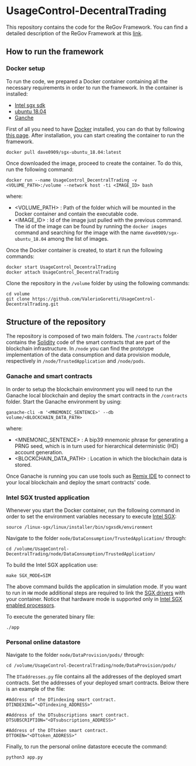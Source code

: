 # UsageControl-DecentralTrading
This repository contains the code for the ReGov Framework. You can find a detailed description of the ReGov Framework at this  [link](https://arxiv.org/pdf/2301.06919.pdf).

## How to run the framework
### Docker setup
To run the code, we prepared a Docker container containing all the necessary requirements in order to run the framework. 
In the container is installed:
- [Intel sgx sdk]
- [ubuntu 18.04]
- [Ganche]

First of all you need to have [Docker] installed, you can do that by following [this page](https://docs.docker.com/get-docker/). After installation, you can start creating the container to run the framework. 
```
docker pull dave0909/sgx-ubuntu_18.04:latest
```
Once downloaded the image, proceed to create the container. To do this, run the following command: 
```
docker run --name UsageControl_DecentralTrading -v <VOLUME_PATH>:/volume --network host -ti <IMAGE_ID> bash
```
where:
- <VOLUME_PATH> : Path of the folder which will be mounted in the Docker container and contain the executable code.
- <IMAGE\_ID> : Id of the image just pulled with the previous command. The id of the image can be found by running the ```docker images``` command and searching for the image with the name ```dave0909/sgx-ubuntu_18.04``` among the list of images.

Once the Docker container is created, to start it run the following commands:
```
docker start UsageControl_DecentralTrading
docker attach UsageControl_DecentralTrading
```
Clone the repository in the `/volume` folder by using the following commands:
```
cd volume
git clone https://github.com/ValerioGoretti/UsageControl-DecentralTrading.git
```

## Structure of the repository
The repository is composed of two main folders. The ```/contracts``` folder contains the [Solidity] code of the smart contracts that are part of the blockchain infrastructure. In  ```/node``` you can find the prototype implementation of the data consumption and data provision module, respectively in ```/node/TrustedApplication``` and ```/node/pods```.
### Ganache and smart contracts
In order to setup the blockchain environment you will need to run the Ganache local blockchain and deploy the smart contracts in the ```/contracts``` folder.
Start the Ganache environment by using:
```
ganache-cli -m '<MNEMONIC_SENTENCE>' --db volume/<BLOCKCHAIN_DATA_PATH>
```
where:
- <MNEMONIC_SENTENCE> : A bip39 mnemonic phrase for generating a PRNG seed, which is in turn used for hierarchical deterministic (HD) account generation.
- <BLOCKCHAIN\_DATA\_PATH> : Location in which the blockchain data is stored.

Once Ganache is running you can use tools such as [Remix IDE] to connect to your local blockchain and deploy the smart contracts' code. 

### Intel SGX trusted application
Whenever you start the Docker container, run the following command in order to set the environment variables necessary to execute [Intel SGX]:
```
source /linux-sgx/linux/installer/bin/sgxsdk/environment
```
Navigate to the folder ```node/DataConsumption/TrustedApplication/``` through:
```
cd /volume/UsageControl-DecentralTrading/node/DataConsumption/TrustedApplication/
```
To build the Intel SGX application use:
```
make SGX_MODE=SIM  
```
The above command builds the application in simulation mode. If you want to run in ```HW``` mode additional steps are required to link the [SGX drivers] with your container. Notice that hardware mode is supported only in [Intel SGX enabled processors](https://www.intel.com/content/www/us/en/support/articles/000028173/processors.html).

To execute the generated binary file:
```
./app 
```

### Personal online datastore
Navigate to the folder ```node/DataProvision/pods/``` through:
```
cd /volume/UsageControl-DecentralTrading/node/DataProvision/pods/
```
The ```DTaddresses.py``` file contains all the addresses of the deployed smart contracts. Set the addresses of your deployed smart contracts. Below there is an example of the file:
```
#Address of the DTindexing smart contract.
DTINDEXING="<DTindexing_ADDRESS>"

#Address of the DTsubscriptions smart contract.
DTSUBSCRIPTION="<DTsubscriptions_ADDRESS>"

#Address of the DTtoken smart contract.
DTTOKEN="<DTtoken_ADDRESS>"
```
Finally, to run the personal online datastore ececute the command:
```
python3 app.py
```


[//]: # 
[Intel sgx sdk]: <https://www.intel.com/content/www/us/en/developer/tools/software-guard-extensions/linux-overview.html>
[ubuntu 18.04]: <https://releases.ubuntu.com/18.04/>
[Ganche]: <https://trufflesuite.com/ganache/>
[Docker]: <https://www.docker.com>
[Solidity]: <https://docs.soliditylang.org/en/v0.8.19/>
[Remix IDE]: <https://remix.ethereum.org/>
[Intel SGX]: <https://www.intel.com/content/www/us/en/architecture-and-technology/software-guard-extensions.html>
[SGX drivers]: <https://github.com/intel/linux-sgx-driver>
